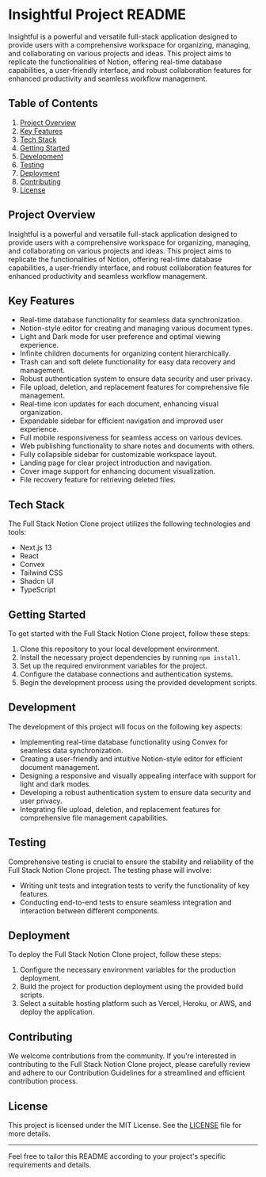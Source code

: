 # Insightful Project README


Insightful is a powerful and versatile full-stack application designed to provide users with a comprehensive workspace for organizing, managing, and collaborating on various projects and ideas. This project aims to replicate the functionalities of Notion, offering real-time database capabilities, a user-friendly interface, and robust collaboration features for enhanced productivity and seamless workflow management.

## Table of Contents

1. [Project Overview](#project-overview)
2. [Key Features](#key-features)
3. [Tech Stack](#tech-stack)
4. [Getting Started](#getting-started)
5. [Development](#development)
6. [Testing](#testing)
7. [Deployment](#deployment)
8. [Contributing](#contributing)
9. [License](#license)

## Project Overview

Insightful is a powerful and versatile full-stack application designed to provide users with a comprehensive workspace for organizing, managing, and collaborating on various projects and ideas. This project aims to replicate the functionalities of Notion, offering real-time database capabilities, a user-friendly interface, and robust collaboration features for enhanced productivity and seamless workflow management.

## Key Features

- Real-time database functionality for seamless data synchronization.
- Notion-style editor for creating and managing various document types.
- Light and Dark mode for user preference and optimal viewing experience.
- Infinite children documents for organizing content hierarchically.
- Trash can and soft delete functionality for easy data recovery and management.
- Robust authentication system to ensure data security and user privacy.
- File upload, deletion, and replacement features for comprehensive file management.
- Real-time icon updates for each document, enhancing visual organization.
- Expandable sidebar for efficient navigation and improved user experience.
- Full mobile responsiveness for seamless access on various devices.
- Web publishing functionality to share notes and documents with others.
- Fully collapsible sidebar for customizable workspace layout.
- Landing page for clear project introduction and navigation.
- Cover image support for enhancing document visualization.
- File recovery feature for retrieving deleted files.

## Tech Stack

The Full Stack Notion Clone project utilizes the following technologies and tools:

- Next.js 13
- React
- Convex
- Tailwind CSS
- Shadcn UI
- TypeScript

## Getting Started

To get started with the Full Stack Notion Clone project, follow these steps:

1. Clone this repository to your local development environment.
2. Install the necessary project dependencies by running `npm install`.
3. Set up the required environment variables for the project.
4. Configure the database connections and authentication systems.
5. Begin the development process using the provided development scripts.

## Development

The development of this project will focus on the following key aspects:

- Implementing real-time database functionality using Convex for seamless data synchronization.
- Creating a user-friendly and intuitive Notion-style editor for efficient document management.
- Designing a responsive and visually appealing interface with support for light and dark modes.
- Developing a robust authentication system to ensure data security and user privacy.
- Integrating file upload, deletion, and replacement features for comprehensive file management capabilities.

## Testing

Comprehensive testing is crucial to ensure the stability and reliability of the Full Stack Notion Clone project. The testing phase will involve:

- Writing unit tests and integration tests to verify the functionality of key features.
- Conducting end-to-end tests to ensure seamless integration and interaction between different components.

## Deployment

To deploy the Full Stack Notion Clone project, follow these steps:

1. Configure the necessary environment variables for the production deployment.
2. Build the project for production deployment using the provided build scripts.
3. Select a suitable hosting platform such as Vercel, Heroku, or AWS, and deploy the application.

## Contributing

We welcome contributions from the community. If you're interested in contributing to the Full Stack Notion Clone project, please carefully review and adhere to our Contribution Guidelines for a streamlined and efficient contribution process.

## License

This project is licensed under the MIT License. See the [LICENSE](LICENSE) file for more details.

---
Feel free to tailor this README according to your project's specific requirements and details.
